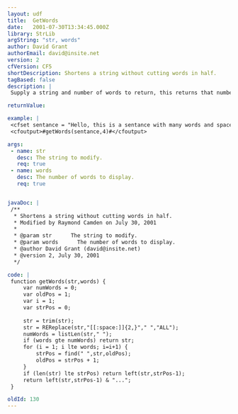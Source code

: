```yaml
---
layout: udf
title:  GetWords
date:   2001-07-30T13:34:45.000Z
library: StrLib
argString: "str, words"
author: David Grant
authorEmail: david@insite.net
version: 2
cfVersion: CF5
shortDescription: Shortens a string without cutting words in half.
tagBased: false
description: |
 Supply a string and number of words to return, this returns that number of words with an ellipsis at the end.  If the number of words argument is greater than the actual number of words, the original string will be returned without the ellipsis.

returnValue: 

example: |
 <cfset sentance = "Hello, this is a sentance with many words and spaces.">
 <cfoutput>#getWords(sentance,4)#</cfoutput>

args:
 - name: str
   desc: The string to modify.
   req: true
 - name: words
   desc: The number of words to display.
   req: true


javaDoc: |
 /**
  * Shortens a string without cutting words in half.
  * Modified by Raymond Camden on July 30, 2001
  * 
  * @param str      The string to modify. 
  * @param words      The number of words to display. 
  * @author David Grant (david@insite.net) 
  * @version 2, July 30, 2001 
  */

code: |
 function getWords(str,words) {
     var numWords = 0;
     var oldPos = 1;
     var i = 1;
     var strPos = 0;
     
     str = trim(str);
     str = REReplace(str,"[[:space:]]{2,}"," ","ALL");
     numWords = listLen(str," ");
     if (words gte numWords) return str;
     for (i = 1; i lte words; i=i+1) {
         strPos = find(" ",str,oldPos);
         oldPos = strPos + 1;
     }
     if (len(str) lte strPos) return left(str,strPos-1);
     return left(str,strPos-1) & "...";
 }

oldId: 130
---
```


